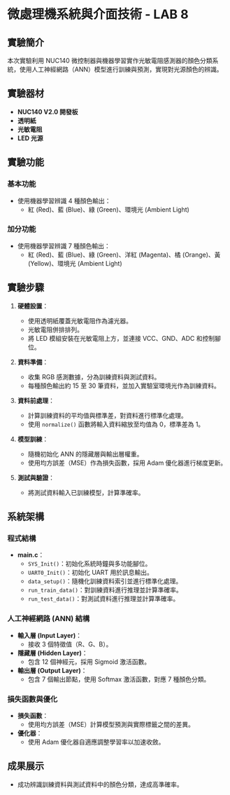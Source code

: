 # 微處理機系統與介面技術 - LAB 8

## 實驗簡介
本次實驗利用 NUC140 微控制器與機器學習實作光敏電阻感測器的顏色分類系統，使用人工神經網路（ANN）模型進行訓練與預測，實現對光源顏色的辨識。

## 實驗器材
- **NUC140 V2.0 開發板**
- **透明紙**
- **光敏電阻**
- **LED 光源**

## 實驗功能
### 基本功能
- 使用機器學習辨識 4 種顏色輸出：
  - 紅 (Red)、藍 (Blue)、綠 (Green)、環境光 (Ambient Light)

### 加分功能
- 使用機器學習辨識 7 種顏色輸出：
  - 紅 (Red)、藍 (Blue)、綠 (Green)、洋紅 (Magenta)、橘 (Orange)、黃 (Yellow)、環境光 (Ambient Light)

## 實驗步驟
1. **硬體設置**：
   - 使用透明紙覆蓋光敏電阻作為濾光器。
   - 光敏電阻併排排列。
   - 將 LED 模組安裝在光敏電阻上方，並連接 VCC、GND、ADC 和控制腳位。

2. **資料準備**：
   - 收集 RGB 感測數據，分為訓練資料與測試資料。
   - 每種顏色輸出約 15 至 30 筆資料，並加入實驗室環境光作為訓練資料。

3. **資料前處理**：
   - 計算訓練資料的平均值與標準差，對資料進行標準化處理。
   - 使用 `normalize()` 函數將輸入資料縮放至均值為 0，標準差為 1。

4. **模型訓練**：
   - 隨機初始化 ANN 的隱藏層與輸出層權重。
   - 使用均方誤差（MSE）作為損失函數，採用 Adam 優化器進行梯度更新。

5. **測試與驗證**：
   - 將測試資料輸入已訓練模型，計算準確率。

## 系統架構
### 程式結構
- **main.c**：
  - `SYS_Init()`：初始化系統時鐘與多功能腳位。
  - `UART0_Init()`：初始化 UART 用於訊息輸出。
  - `data_setup()`：隨機化訓練資料索引並進行標準化處理。
  - `run_train_data()`：對訓練資料進行推理並計算準確率。
  - `run_test_data()`：對測試資料進行推理並計算準確率。

### 人工神經網路 (ANN) 結構
- **輸入層 (Input Layer)**：
  - 接收 3 個特徵值（R、G、B）。
- **隱藏層 (Hidden Layer)**：
  - 包含 12 個神經元，採用 Sigmoid 激活函數。
- **輸出層 (Output Layer)**：
  - 包含 7 個輸出節點，使用 Softmax 激活函數，對應 7 種顏色分類。

### 損失函數與優化
- **損失函數**：
  - 使用均方誤差（MSE）計算模型預測與實際標籤之間的差異。
- **優化器**：
  - 使用 Adam 優化器自適應調整學習率以加速收斂。

## 成果展示
- 成功辨識訓練資料與測試資料中的顏色分類，達成高準確率。